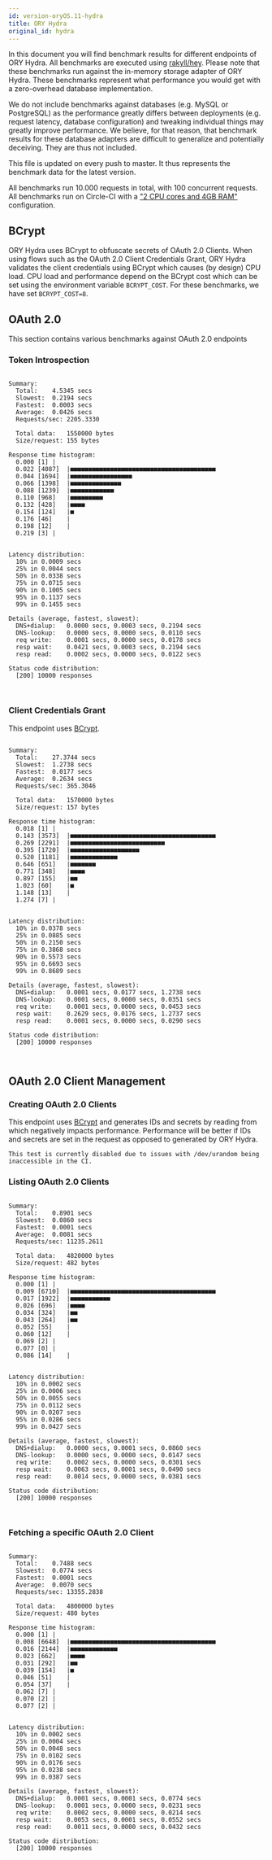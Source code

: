 ```yaml
---
id: version-oryOS.11-hydra
title: ORY Hydra
original_id: hydra
---
```


In this document you will find benchmark results for different endpoints of ORY Hydra. All benchmarks are executed
using [rakyll/hey](https://github.com/rakyll/hey). Please note that these benchmarks run against the in-memory storage
adapter of ORY Hydra. These benchmarks represent what performance you would get with a zero-overhead database implementation.

We do not include benchmarks against databases (e.g. MySQL or PostgreSQL) as the performance greatly differs between
deployments (e.g. request latency, database configuration) and tweaking individual things may greatly improve performance.
We believe, for that reason, that benchmark results for these database adapters are difficult to generalize and potentially
deceiving. They are thus not included.

This file is updated on every push to master. It thus represents the benchmark data for the latest version.

All benchmarks run 10.000 requests in total, with 100 concurrent requests. All benchmarks run on Circle-CI with a
["2 CPU cores and 4GB RAM"](https://support.circleci.com/hc/en-us/articles/360000489307-Why-do-my-tests-take-longer-to-run-on-CircleCI-than-locally-)
configuration.

## BCrypt

ORY Hydra uses BCrypt to obfuscate secrets of OAuth 2.0 Clients. When using flows such as the OAuth 2.0 Client Credentials
Grant, ORY Hydra validates the client credentials using BCrypt which causes (by design) CPU load. CPU load and performance
depend on the BCrypt cost which can be set using the environment variable `BCRYPT_COST`. For these benchmarks,
we have set `BCRYPT_COST=8`.

## OAuth 2.0

This section contains various benchmarks against OAuth 2.0 endpoints

### Token Introspection

```

Summary:
  Total:	4.5345 secs
  Slowest:	0.2194 secs
  Fastest:	0.0003 secs
  Average:	0.0426 secs
  Requests/sec:	2205.3330
  
  Total data:	1550000 bytes
  Size/request:	155 bytes

Response time histogram:
  0.000 [1]	|
  0.022 [4087]	|■■■■■■■■■■■■■■■■■■■■■■■■■■■■■■■■■■■■■■■■
  0.044 [1694]	|■■■■■■■■■■■■■■■■■
  0.066 [1398]	|■■■■■■■■■■■■■■
  0.088 [1239]	|■■■■■■■■■■■■
  0.110 [968]	|■■■■■■■■■
  0.132 [428]	|■■■■
  0.154 [124]	|■
  0.176 [46]	|
  0.198 [12]	|
  0.219 [3]	|


Latency distribution:
  10% in 0.0009 secs
  25% in 0.0044 secs
  50% in 0.0338 secs
  75% in 0.0715 secs
  90% in 0.1005 secs
  95% in 0.1137 secs
  99% in 0.1455 secs

Details (average, fastest, slowest):
  DNS+dialup:	0.0000 secs, 0.0003 secs, 0.2194 secs
  DNS-lookup:	0.0000 secs, 0.0000 secs, 0.0110 secs
  req write:	0.0001 secs, 0.0000 secs, 0.0178 secs
  resp wait:	0.0421 secs, 0.0003 secs, 0.2194 secs
  resp read:	0.0002 secs, 0.0000 secs, 0.0122 secs

Status code distribution:
  [200]	10000 responses



```

### Client Credentials Grant

This endpoint uses [BCrypt](#bcrypt).

```

Summary:
  Total:	27.3744 secs
  Slowest:	1.2738 secs
  Fastest:	0.0177 secs
  Average:	0.2634 secs
  Requests/sec:	365.3046
  
  Total data:	1570000 bytes
  Size/request:	157 bytes

Response time histogram:
  0.018 [1]	|
  0.143 [3573]	|■■■■■■■■■■■■■■■■■■■■■■■■■■■■■■■■■■■■■■■■
  0.269 [2291]	|■■■■■■■■■■■■■■■■■■■■■■■■■■
  0.395 [1720]	|■■■■■■■■■■■■■■■■■■■
  0.520 [1181]	|■■■■■■■■■■■■■
  0.646 [651]	|■■■■■■■
  0.771 [348]	|■■■■
  0.897 [155]	|■■
  1.023 [60]	|■
  1.148 [13]	|
  1.274 [7]	|


Latency distribution:
  10% in 0.0378 secs
  25% in 0.0885 secs
  50% in 0.2150 secs
  75% in 0.3868 secs
  90% in 0.5573 secs
  95% in 0.6693 secs
  99% in 0.8689 secs

Details (average, fastest, slowest):
  DNS+dialup:	0.0001 secs, 0.0177 secs, 1.2738 secs
  DNS-lookup:	0.0001 secs, 0.0000 secs, 0.0351 secs
  req write:	0.0001 secs, 0.0000 secs, 0.0453 secs
  resp wait:	0.2629 secs, 0.0176 secs, 1.2737 secs
  resp read:	0.0001 secs, 0.0000 secs, 0.0290 secs

Status code distribution:
  [200]	10000 responses



```

## OAuth 2.0 Client Management

### Creating OAuth 2.0 Clients

This endpoint uses [BCrypt](#bcrypt) and generates IDs and secrets by reading from  which negatively impacts
performance. Performance will be better if IDs and secrets are set in the request as opposed to generated by ORY Hydra.

```
This test is currently disabled due to issues with /dev/urandom being inaccessible in the CI.
```

### Listing OAuth 2.0 Clients

```

Summary:
  Total:	0.8901 secs
  Slowest:	0.0860 secs
  Fastest:	0.0001 secs
  Average:	0.0081 secs
  Requests/sec:	11235.2611
  
  Total data:	4820000 bytes
  Size/request:	482 bytes

Response time histogram:
  0.000 [1]	|
  0.009 [6710]	|■■■■■■■■■■■■■■■■■■■■■■■■■■■■■■■■■■■■■■■■
  0.017 [1922]	|■■■■■■■■■■■
  0.026 [696]	|■■■■
  0.034 [324]	|■■
  0.043 [264]	|■■
  0.052 [55]	|
  0.060 [12]	|
  0.069 [2]	|
  0.077 [0]	|
  0.086 [14]	|


Latency distribution:
  10% in 0.0002 secs
  25% in 0.0006 secs
  50% in 0.0055 secs
  75% in 0.0112 secs
  90% in 0.0207 secs
  95% in 0.0286 secs
  99% in 0.0427 secs

Details (average, fastest, slowest):
  DNS+dialup:	0.0000 secs, 0.0001 secs, 0.0860 secs
  DNS-lookup:	0.0000 secs, 0.0000 secs, 0.0147 secs
  req write:	0.0002 secs, 0.0000 secs, 0.0301 secs
  resp wait:	0.0063 secs, 0.0001 secs, 0.0490 secs
  resp read:	0.0014 secs, 0.0000 secs, 0.0381 secs

Status code distribution:
  [200]	10000 responses



```

### Fetching a specific OAuth 2.0 Client

```

Summary:
  Total:	0.7488 secs
  Slowest:	0.0774 secs
  Fastest:	0.0001 secs
  Average:	0.0070 secs
  Requests/sec:	13355.2838
  
  Total data:	4800000 bytes
  Size/request:	480 bytes

Response time histogram:
  0.000 [1]	|
  0.008 [6648]	|■■■■■■■■■■■■■■■■■■■■■■■■■■■■■■■■■■■■■■■■
  0.016 [2144]	|■■■■■■■■■■■■■
  0.023 [662]	|■■■■
  0.031 [292]	|■■
  0.039 [154]	|■
  0.046 [51]	|
  0.054 [37]	|
  0.062 [7]	|
  0.070 [2]	|
  0.077 [2]	|


Latency distribution:
  10% in 0.0002 secs
  25% in 0.0004 secs
  50% in 0.0048 secs
  75% in 0.0102 secs
  90% in 0.0176 secs
  95% in 0.0238 secs
  99% in 0.0387 secs

Details (average, fastest, slowest):
  DNS+dialup:	0.0001 secs, 0.0001 secs, 0.0774 secs
  DNS-lookup:	0.0001 secs, 0.0000 secs, 0.0231 secs
  req write:	0.0002 secs, 0.0000 secs, 0.0214 secs
  resp wait:	0.0053 secs, 0.0001 secs, 0.0552 secs
  resp read:	0.0011 secs, 0.0000 secs, 0.0432 secs

Status code distribution:
  [200]	10000 responses



```
